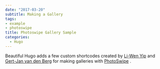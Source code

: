 ```yaml
---
date: "2017-03-20"
subtitle: Making a Gallery
tags:
- example
- photoswipe
title: Photoswipe Gallery Sample
categories:
  - Hugo
---
```


Beautiful Hugo adds a few custom shortcodes created by [Li-Wen Yip](https://www.liwen.id.au/heg/) and [Gert-Jan van den Berg](https://github.com/GjjvdBurg/HugoPhotoSwipe) for making galleries with [PhotoSwipe](http://photoswipe.com) . 
